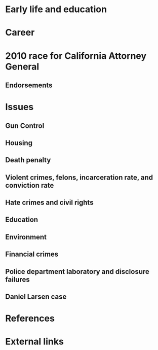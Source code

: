 # 
# Early life and education
# Career
# 2010 race for California Attorney General
## Endorsements
# Issues
## Gun Control
## Housing
## Death penalty
## Violent crimes, felons, incarceration rate, and conviction rate
## Hate crimes and civil rights
## Education
## Environment
## Financial crimes
## Police department laboratory and disclosure failures
## Daniel Larsen case
# References
# External links